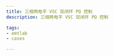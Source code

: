 ```yaml
---
title: 三相两电平 VSC 双闭环 PQ 控制
description: 三相两电平 VSC 双闭环 PQ 控制

tags:
- emtlab
- cases

---
```


<!-- import DocCardList from '@theme/DocCardList';

<DocCardList /> -->